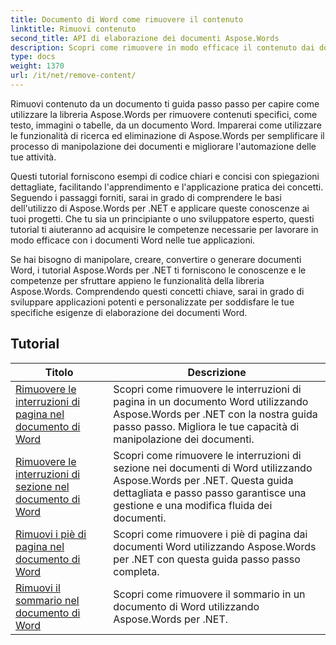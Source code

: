 ```yaml
---
title: Documento di Word come rimuovere il contenuto
linktitle: Rimuovi contenuto
second_title: API di elaborazione dei documenti Aspose.Words
description: Scopri come rimuovere in modo efficace il contenuto dai documenti di Word utilizzando Aspose.Words per .NET. Segui i tutorial passo passo e usa esempi di codice C# per apprendere diverse tecniche di rimozione dei contenuti.
type: docs
weight: 1370
url: /it/net/remove-content/
---
```

Rimuovi contenuto da un documento ti guida passo passo per capire come utilizzare la libreria Aspose.Words per rimuovere contenuti specifici, come testo, immagini o tabelle, da un documento Word. Imparerai come utilizzare le funzionalità di ricerca ed eliminazione di Aspose.Words per semplificare il processo di manipolazione dei documenti e migliorare l'automazione delle tue attività.

Questi tutorial forniscono esempi di codice chiari e concisi con spiegazioni dettagliate, facilitando l'apprendimento e l'applicazione pratica dei concetti. Seguendo i passaggi forniti, sarai in grado di comprendere le basi dell'utilizzo di Aspose.Words per .NET e applicare queste conoscenze ai tuoi progetti. Che tu sia un principiante o uno sviluppatore esperto, questi tutorial ti aiuteranno ad acquisire le competenze necessarie per lavorare in modo efficace con i documenti Word nelle tue applicazioni.

Se hai bisogno di manipolare, creare, convertire o generare documenti Word, i tutorial Aspose.Words per .NET ti forniscono le conoscenze e le competenze per sfruttare appieno le funzionalità della libreria Aspose.Words. Comprendendo questi concetti chiave, sarai in grado di sviluppare applicazioni potenti e personalizzate per soddisfare le tue specifiche esigenze di elaborazione dei documenti Word.

 ## Tutorial
| Titolo | Descrizione |
| --- | --- |
| [Rimuovere le interruzioni di pagina nel documento di Word](./remove-page-breaks/) | Scopri come rimuovere le interruzioni di pagina in un documento Word utilizzando Aspose.Words per .NET con la nostra guida passo passo. Migliora le tue capacità di manipolazione dei documenti. |
| [Rimuovere le interruzioni di sezione nel documento di Word](./remove-section-breaks/) | Scopri come rimuovere le interruzioni di sezione nei documenti di Word utilizzando Aspose.Words per .NET. Questa guida dettagliata e passo passo garantisce una gestione e una modifica fluida dei documenti.|
| [Rimuovi i piè di pagina nel documento di Word](./remove-footers/) | Scopri come rimuovere i piè di pagina dai documenti Word utilizzando Aspose.Words per .NET con questa guida passo passo completa. |
| [Rimuovi il sommario nel documento di Word](./remove-table-of-contents/) | Scopri come rimuovere il sommario in un documento di Word utilizzando Aspose.Words per .NET. |